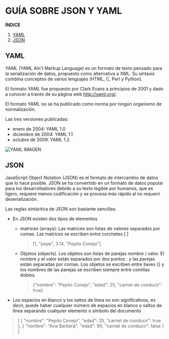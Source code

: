 # GUÍA SOBRE JSON Y YAML

**ÍNDICE**   
1. [YAML](#id1)
2. [JSON](#id2)


## YAML<a name="id1"></a>

YAML (YAML Ain't Markup Language) es un formato de texto pensado para la serialización de datos, propuesto como alternativa a XML. Su sintaxis combina conceptos de varios lenguajes (HTML, C, Perl y Python).

El formato YAML fue propuesto por Clark Evans a principios de 2001 y dado a conocer a través de su página web http://yaml.org/.

El formato YAML no se ha publicado como norma por ningún organismo de normalización.
 
Las tres versiones publicadas:

   - enero de 2004: YAML 1.0
   - diciembre de 2004: YAML 1.1
   - octubre de 2009: YAML 1.2

![YAML IMAGEN](https://uxwing.com/wp-content/themes/uxwing/download/file-and-folder-type/yaml-file-icon.png)

## JSON<a name="id2"></a>

JavaScript Object Notation (JSON) es el formato de intercambio de datos que lo hace posible. JSON se ha convertido en un formato de datos popular para los 
desarrolladores debido a su texto legible por humanos, que es ligero, requiere menos codificación y se procesa más rápido al no requerir deserialización.

Las reglas sintáctica de JSON son bastante sencillas:

   - En JSON existen dos tipos de elementos
     - matrices (arrays): Las matrices son listas de valores separados por comas. Las matrices se escriben entre corchetes [ ] 


       > [1, "pepe", 3.14, "Pepito Conejo"] 


     - Objetos (objects). Los objetos son listas de parejas nombre / valor. El nombre y el valor están separados por dos puntos : y las parejas están separadas por comas. 
       Los objetos se escriben entre llaves {} y los nombres de las parejas se escriben siempre entre comillas dobles. 

       > {"nombre": "Pepito Conejo", "edad": 25, "carnet de conducir": true}

  - Los espacios en blanco y los saltos de línea no son significativos, es decir, puede haber cualquier número de espacios en blanco o saltos de línea separando 
      cualquier elemento o símbolo del documento
> [
  {
    "nombre": "Pepito Conejo",
    "edad": 25,
    "carnet de conducir": true
  },
  {
    "nombre": "Ana Barberá",
    "edad": 90,
    "carnet de conducir": false
  }
  ]
